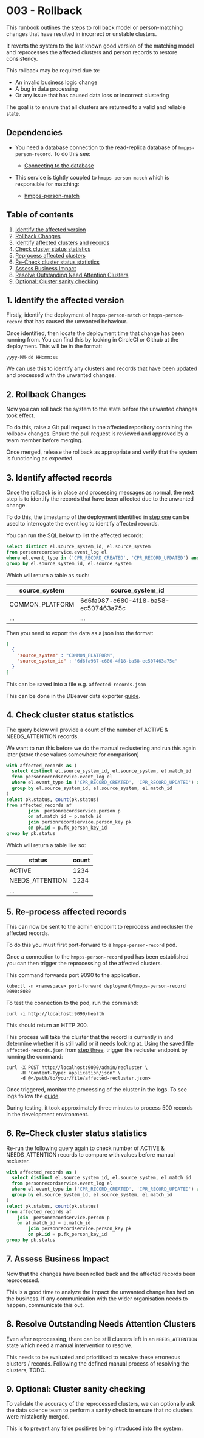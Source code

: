 # 003 - Rollback

This runbook outlines the steps to roll back model or person-matching changes that have resulted in incorrect or unstable clusters.

It reverts the system to the last known good version of the matching model and reprocesses the affected clusters and person records to restore consistency.

This rollback may be required due to:

* An invalid business logic change
* A bug in data processing 
* Or any issue that has caused data loss or incorrect clustering

The goal is to ensure that all clusters are returned to a valid and reliable state.

## Dependencies

* You need a database connection to the read-replica database of `hmpps-person-record`. To do this see:
  * [Connecting to the database](001-Connecting-To-The-Database.md)

* This service is tightly coupled to `hmpps-person-match` which is responsible for matching:
  * [hmpps-person-match](https://github.com/ministryofjustice/hmpps-person-match)

## Table of contents

1. [Identify the affected version](#1-identify-the-affected-version)
2. [Rollback Changes](#2-rollback-changes)
3. [Identify affected clusters and records](#3-identify-affected-records)
4. [Check cluster status statistics](#4-Check-cluster-status-statistics)
5. [Reprocess affected clusters](#5-re-process-affected-records)
6. [Re-Check cluster status statistics](#6-Re-Check-cluster-status-statistics)
7. [Assess Business Impact](#7-assess-business-impact)
8. [Resolve Outstanding Need Attention Clusters](#8-resolve-outstanding-needs-attention-clusters)
9. [Optional: Cluster sanity checking](#9-optional-cluster-sanity-checking)

## 1. Identify the affected version

Firstly, identify the deployment of  `hmpps-person-match` or `hmpps-person-record` that has caused the unwanted behaviour. 

Once identified, then locate the deployment time that change has been running from. You can find this by looking in CircleCI or Github at the deployment. This will be in the format:
```
yyyy-MM-dd HH:mm:ss
```

We can use this to identify any clusters and records that have been updated and processed with the unwanted changes.

## 2. Rollback Changes

Now you can roll back the system to the state before the unwanted changes took effect.

To do this, raise a Git pull request in the affected repository containing the rollback changes.
Ensure the pull request is reviewed and approved by a team member before merging.

Once merged, release the rollback as appropriate and verify that the system is functioning as expected.

## 3. Identify affected records

Once the rollback is in place and processing messages as normal, the next step is to identify the 
records that have been affected due to the unwanted change. 

To do this, the timestamp of the deployment identified in [step one](#1-identify-the-affected-version) can be 
used to interrogate the event log to identify affected records.

You can run the SQL below to list the affected records:

```sql
select distinct el.source_system_id, el.source_system
from personrecordservice.event_log el
where el.event_type in ('CPR_RECORD_CREATED', 'CPR_RECORD_UPDATED') and el.event_timestamp >= '<timestamp>'
group by el.source_system_id, el.source_system 
```

Which will return a table as such:

| source_system   | source_system_id                     |
|-----------------|--------------------------------------|
| COMMON_PLATFORM | 6d6fa987-c680-4f18-ba58-ec507463a75c |
| ...             | ...                                  |

Then you need to export the data as a json into the format:

```json
[
  {
    "source_system" : "COMMON_PLATFORM",
    "source_system_id" : "6d6fa987-c680-4f18-ba58-ec507463a75c"
  }
]
```

This can be saved into a file e.g. `affected-records.json`

This can be done in the DBeaver data exporter [guide](https://dbeaver.com/docs/dbeaver/Data-export/).

## 4. Check cluster status statistics

The query below will provide a count of the number of ACTIVE & NEEDS_ATTENTION records. 

We want to run this before we do the manual reclustering and run this again later (store these values somewhere for comparison)
```sql
with affected_records as (
  select distinct el.source_system_id, el.source_system, el.match_id
  from personrecordservice.event_log el
  where el.event_type in ('CPR_RECORD_CREATED', 'CPR_RECORD_UPDATED') and el.event_timestamp >= '2025-06-09 13:21:55.463'
  group by el.source_system_id, el.source_system, el.match_id
)
select pk.status, count(pk.status)
from affected_records af
		join  personrecordservice.person p
		on af.match_id = p.match_id
        join personrecordservice.person_key pk
        on pk.id = p.fk_person_key_id
group by pk.status
```

Which will return a table like so:

| status              | count       |
|---------------------|-------------|
| ACTIVE              | 1234        |
| NEEDS_ATTENTION     | 1234        |
| ...                 | ...         |


## 5. Re-process affected records

This can now be sent to the admin endpoint to reprocess and recluster the affected records.

To do this you must first port-forward to a `hmpps-person-record` pod.

Once a connection to the `hmpps-person-record` pod has been established you can then trigger the reprocessing of the affected clusters.

This command forwards port 9090 to the application.

```shell
kubectl -n <namespace> port-forward deployment/hmpps-person-record 9090:8080
```

To test the connection to the pod, run the command:

```shell
curl -i http://localhost:9090/health
```

This should return an HTTP 200.

This process will take the cluster that the record is currently in and determine whether it is still valid or it needs looking at.
Using the saved file `affected-records.json` from [step three](#3-identify-affected-records), trigger the recluster endpoint by running the command:

```shell
curl -X POST http://localhost:9090/admin/recluster \
     -H "Content-Type: application/json" \
     -d @</path/to/your/file/affected-recluster.json>
```

Once triggered, monitor the processing of the cluster in the logs. To see logs follow the [guide](002-Accessing-The-Logs.md).

During testing, it took approximately three minutes to process 500 records in the development environment.

## 6. Re-Check cluster status statistics

Re-run the following query again to check number of ACTIVE & NEEDS_ATTENTION records to compare with values before manual
recluster.

```sql
with affected_records as (
  select distinct el.source_system_id, el.source_system, el.match_id
  from personrecordservice.event_log el
  where el.event_type in ('CPR_RECORD_CREATED', 'CPR_RECORD_UPDATED') and el.event_timestamp >= '2025-06-09 13:21:55.463'
  group by el.source_system_id, el.source_system, el.match_id
)
select pk.status, count(pk.status)
from affected_records af
	join  personrecordservice.person p
	on af.match_id = p.match_id
        join personrecordservice.person_key pk
        on pk.id = p.fk_person_key_id
group by pk.status
```

## 7. Assess Business Impact

Now that the changes have been rolled back and the affected records been reprocessed.

This is a good time to analyze the impact the unwanted change has had on the business.
If any communication with the wider organisation needs to happen, communicate this out.

## 8. Resolve Outstanding Needs Attention Clusters

Even after reprocessing, there can be still clusters left in an `NEEDS_ATTENTION` state which need a manual intervention to resolve.

This needs to be evaluated and prioritised to resolve these erroneous clusters / records. 
Following the defined manual process of resolving the clusters, TODO.

## 9. Optional: Cluster sanity checking

To validate the accuracy of the reprocessed clusters, we can optionally ask the data science team to perform a sanity check to ensure that no clusters were mistakenly merged.

This is to prevent any false positives being introduced into the system.

